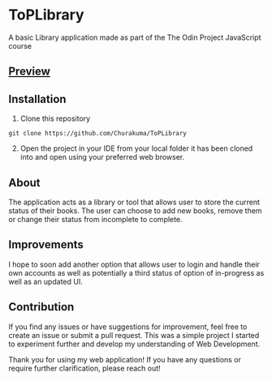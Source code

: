 # ToPLibrary
A basic Library application made as part of the The Odin Project JavaScript course

## [Preview](https://churakuma.github.io/ToPLibrary/)

## Installation
1. Clone this repository

```
git clone https://github.com/Churakuma/ToPLibrary
```

2. Open the project in your IDE from your local folder it has been cloned into and open using your preferred web browser.

## About

The application acts as a library or tool that allows user to store the current status of their books. The user can choose to add new books, remove them or change their status from incomplete to complete. 

## Improvements

I hope to soon add another option that allows user to login and handle their own accounts as well as potentially a third status of option of in-progress as well as an updated UI.

## Contribution
If you find any issues or have suggestions for improvement, feel free to create an issue or submit a pull request. This was a simple project I started to experiment further and develop my understanding of Web Development.

Thank you for using my web application! If you have any questions or require further clarification, please reach out!
